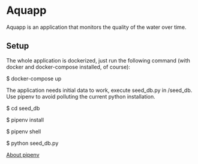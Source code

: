 # Aquapp

Aquapp is an application that monitors the quality of the water over time.

## Setup

The whole application is dockerized, just run the following command (with docker
and docker-compose installed, of course):

$ docker-compose up

The application needs initial data to work, execute seed_db.py in /seed_db. Use
pipenv to avoid polluting the current python installation.

$ cd seed_db

$ pipenv install

$ pipenv shell

$ python seed_db.py

[About pipenv](https://docs.pipenv.org/)

